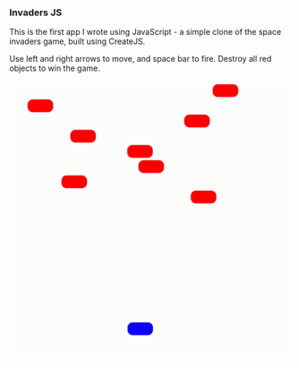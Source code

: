 ### Invaders JS

This is the first app I wrote using JavaScript - a simple clone of the space invaders game, built using CreateJS.

Use left and right arrows to move, and space bar to fire.  Destroy all red objects to win the game.

![](https://github.com/kesun421/invaders-js/blob/master/invadersjs.gif?raw=true)